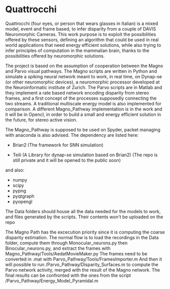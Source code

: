 # Quattrocchi
Quattrocchi (four eyes, or person that wears glasses in Italian) is a mixed model, event and frame based, to infer disparity from a couple of DAVIS Neuromorphic Cameras.
This work purpose is to exploit the possibilities offered by these sensors, defining an algorithm that could be used in real world applications that need energy efficient solutions, while also trying to infer principles of computation in the mammalian brain, thanks to the possibilities offered by neuromorphic solutions.

The project is based on the assumption of cooperation between the Magno and Parvo visual pathways.
The Magno scripts are written in Python and simulate a spiking neural network meant to work,
in real time, on Dynap-se (or other neuromorphic devices), a neuromorphic processor developed at the Neuroinformatic institute of Zurich. The Parvo scripts are in Matlab and they implement a rate based network encoding disparity from stereo frames, and a first concept of the processes supposedly connecting the two streams.
A traditional multiscale energy model is also implemented for comparison.
A different Magno_Pathway implementation is in the work and it will be in Opencl, in order to build a small and energy efficient solution in the future, for stereo active vision.

The Magno_Pathway is supposed to be used on Spyder, packet managing with anaconda is also advised.
The dependency are listed here:

* Brian2 (The framework for SNN simulation)

* Teili (A Library for dynap-se simulation based on Brian2)
(The repo is still private and it will be opened to the public soon)

 and also:  
 * numpy 
 * scipy 
 * pypng
 * pyqtgraph 
 * pyopengl


The Data folders should house all the data needed for the models to work, and files generated by the scripts.
Their contents won't be uploaded on the repo

The Magno Path has the excecution priority since it is computing the coarse disparity estimation.
The normal flow is to load the recordings in the Data folder, compute them through Monocular_neurons.py then Binocular_neurons.py, and extract the frames with Magno_Pathway/Tools/AedatMovieMaker.py
The frames need to be converted in .mat with Parvo_Pathway/Tools/FramesImporter.m
And then it will possible to run /Parvo_Pathway/Disparity_Surfaces.m to compute the Parvo network activity, merged with the result of the Magno network.
The final results can be confronted with the ones from the script /Parvo_Pathway/Energy_Model_Pyramidal.m

